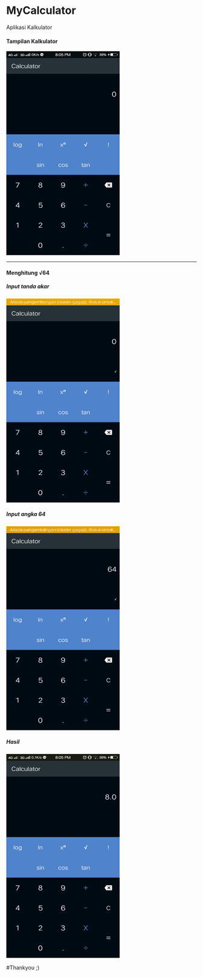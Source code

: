 # MyCalculator
Aplikasi Kalkulator 
<h4>Tampilan Kalkulator</h4>
<img src="1.jpeg" height="540px" width="300px"/>
<hr>
<h4>Menghitung √64</h4>
<h5>Input tanda akar</h5>
<img src="2.jpeg" height="540px" width="300px"/>
<h5>Input angka 64</h5>
<img src="3.jpeg" height="540px" width="300px"/>
<h5>Hasil</h5>
<img src="4.jpeg" height="540px" width="300px"/>

#Thankyou ;)
